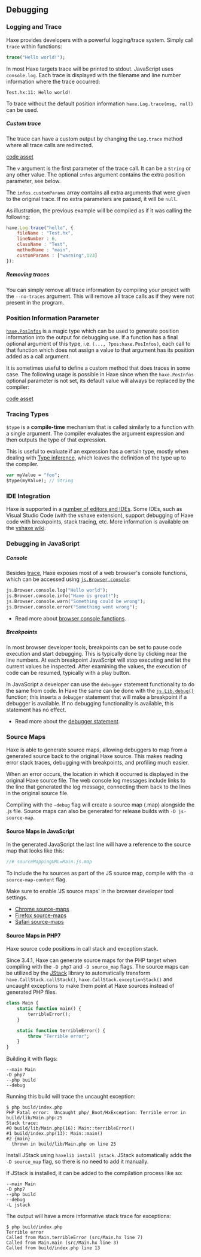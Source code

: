 <!--label:debugging-->
## Debugging

<!--subtoc-->

<!--label:debugging-trace-log-->
### Logging and Trace

Haxe provides developers with a powerful logging/trace system. Simply call `trace` within functions:

```haxe
trace("Hello world!");
```

In most Haxe targets trace will be printed to stdout. JavaScript uses `console.log`. Each trace is displayed with the filename and line number information where the trace occurred:

```
Test.hx:11: Hello world!
```

To trace without the default position information `haxe.Log.trace(msg, null)` can be used.

##### Custom trace

The trace can have a custom output by changing the `Log.trace` method where all trace calls are redirected. 

[code asset](assets/CustomTrace.hx)

The `v` argument is the first parameter of the trace call. It can be a `String` or any other value. The optional `infos` argument contains the extra position parameter, see below.

The `infos.customParams` array contains all extra arguments that were given to the original trace. If no extra parameters are passed, it will be `null`. 

As illustration, the previous example will be compiled as if it was calling the following:

```js
haxe.Log.trace("hello", {
	fileName : "Test.hx", 
	lineNumber : 6, 
	className : "Test", 
	methodName : "main", 
	customParams : ["warning",123]
});
```

##### Removing traces

You can simply remove all trace information by compiling your project with the `--no-traces` argument. This will remove all trace calls as if they were not present in the program.



<!--label:debugging-posinfos-->
### Position Information Parameter

[`haxe.PosInfos`](http://api.haxe.org/haxe/PosInfos.html) is a magic type which can be used to generate position information into the output for debugging use.
If a function has a final optional argument of this type, i.e. `(..., ?pos:haxe.PosInfos)`, each call to that function which does not assign a value to that argument has its position added as a call argument. 

It is sometimes useful to define a custom method that does traces in some case. The following usage is possible in Haxe since when the `haxe.PosInfos` optional parameter is not set, its default value will always be replaced by the compiler:

[code asset](assets/AssertTrace.hx)



<!--label:debugging-type-function-->
### Tracing Types

`$type` is a **compile-time** mechanism that is called similarly to a function with a single argument. The compiler evaluates the argument expression and then outputs the type of that expression.

This is useful to evaluate if an expression has a certain type, mostly when dealing with [Type inference](type-system-type-inference), which leaves the definition of the type up to the compiler.

```haxe
var myValue = "foo";
$type(myValue); // String
```



<!--label:debugging-ide-integration-->
### IDE Integration

Haxe is supported in a [number of editors and IDEs](https://haxe.org/documentation/introduction/editors-and-ides.html). Some IDEs, such as Visual Studio Code (with the vshaxe extension), support debugging of Haxe code with breakpoints, stack tracing, etc. More information is available on the [vshaxe wiki](https://github.com/vshaxe/vshaxe/wiki/Debugging).



<!--label:debugging-javascript-->
### Debugging in JavaScript

##### Console

Besides [trace](debugging-trace-log), Haxe exposes most of a web browser's console functions, which can be accessed using [`js.Browser.console`](http://api.haxe.org/v/dev/js/html/Console.html):

```haxe
js.Browser.console.log("Hello world"); 
js.Browser.console.info("Haxe is great!"); 
js.Browser.console.warn("Something could be wrong"); 
js.Browser.console.error("Something went wrong"); 
```

* Read more about [browser console functions](https://developer.mozilla.org/en-US/docs/Web/API/Console).

##### Breakpoints

In most browser developer tools, breakpoints can be set to pause code execution and start debugging. This is typically done by clicking near the line numbers. At each breakpoint JavaScript will stop executing and let the current values be inspected. After examining the values, the execution of code can be resumed, typically with a play button.

In JavaScript a developer can use the `debugger` statement functionality to do the same from code.
In Haxe the same can be done with the [`js.Lib.debug()`](https://api.haxe.org/js/Lib.html#debug) function; this inserts a `debugger` statement that will make a breakpoint if a debugger is available. If no debugging functionality is available, this statement has no effect. 

* Read more about the [debugger statement](https://developer.mozilla.org/en/docs/Web/JavaScript/Reference/Statements/debugger).



<!--label:debugging-source-map-->
### Source Maps

Haxe is able to generate source maps, allowing debuggers to map from a generated source back to the original Haxe source. This makes reading error stack traces, debugging with breakpoints, and profiling much easier.

When an error occurs, the location in which it occurred is displayed in the original Haxe source file. The web console log messages include links to the line that generated the log message, connecting them back to the lines in the original source file.

Compiling with the `-debug` flag will create a source map (.map) alongside the .js file. Source maps can also be generated for release builds with `-D js-source-map`.

<!--label:debugging-source-map-javascript-->
#### Source Maps in JavaScript

In the generated JavaScript the last line will have a reference to the source map that looks like this:

```haxe
//# sourceMappingURL=Main.js.map
```

To include the hx sources as part of the JS source map, compile with the `-D source-map-content` flag.

Make sure to enable 'JS source maps' in the browser developer tool settings. 

* [Chrome source-maps](https://developers.google.com/web/tools/chrome-devtools/debug/readability/source-maps)
* [Firefox source-maps](https://developer.mozilla.org/en-US/docs/Tools/Debugger/How_to/Use_a_source_map)
* [Safari source-maps](https://developer.apple.com/library/safari/documentation/AppleApplications/Conceptual/Safari_Developer_Guide/ResourcesandtheDOM/ResourcesandtheDOM.html#//apple_ref/doc/uid/TP40007874-CH3-SW2)



<!--label:debugging-sourcemap-php7-->
#### Source Maps in PHP7

Haxe source code positions in call stack and exception stack.

Since 3.4.1, Haxe can generate source maps for the PHP target when compiling with the `-D php7` and `-D source_map` flags.
The source maps can be utilized by the [JStack](https://lib.haxe.org/p/jstack/) library to automatically transform `haxe.CallStack.callStack()`, `haxe.CallStack.exceptionStack()` and uncaught exceptions to make them point at Haxe sources instead of generated PHP files.

```haxe
class Main {
	static function main() {
		terribleError();
	}

	static function terribleError() {
		throw "Terrible error";
	}
}
```

Building it with flags:

```hxml
--main Main
-D php7
--php build
--debug
```

Running this build will trace the uncaught exception:

```
$ php build/index.php
PHP Fatal error:  Uncaught php/_Boot/HxException: Terrible error in build/lib/Main.php:25
Stack trace:
#0 build/lib/Main.php(16): Main::terribleError()
#1 build/index.php(13): Main::main()
#2 {main}
  thrown in build/lib/Main.php on line 25
```

Install JStack using `haxelib install jstack`. JStack automatically adds the `-D source_map` flag, so there is no need to add it manually.

If JStack is installed, it can be added to the compilation process like so:

```hxml
--main Main
-D php7
--php build
--debug
-L jstack
```

The output will have a more informative stack trace for exceptions:

```
$ php build/index.php
Terrible error
Called from Main.terribleError (src/Main.hx line 7)
Called from Main.main (src/Main.hx line 3)
Called from build/index.php line 13
```




